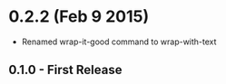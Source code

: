 0.2.2 (Feb 9 2015)
===================

* Renamed wrap-it-good command to wrap-with-text

## 0.1.0 - First Release
